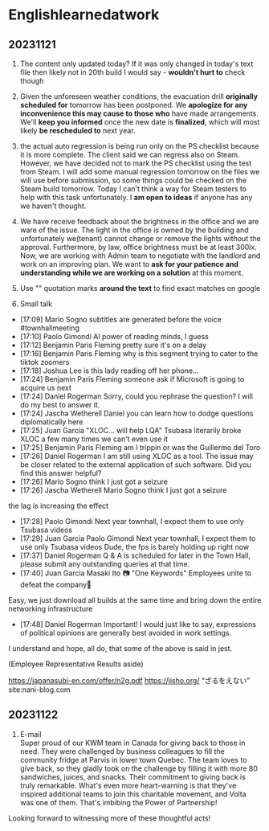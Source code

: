 # Englishlearnedatwork
## 20231121
1. The content only updated today? If it was only changed in today's text file then likely not in 20th build I would say - **wouldn't hurt to** check though

2. Given the unforeseen weather conditions, the evacuation drill **originally scheduled for** tomorrow has been postponed.
We **apologize for any inconvenience this may cause to those who** have made arrangements.
We'll **keep you informed** once the new date is **finalized**, which will most likely **be rescheduled to** next year.

3. the actual auto regression is being run only on the PS checklist because it is more complete. The client said we can regress also on Steam. However, we have decided not to mark the PS checklist using the test from Steam.
I will add some manual regression tomorrow on the files we will use before submission, so some things could be checked on the Steam build tomorrow.
Today I can't think a way for Steam testers to help with this task unfortunately. I **am open to ideas** if anyone has any we haven't thought.

4. We have receive feedback about the brightness in the office and we are ware of the issue.
The light in the office is owned by the building and unfortunately we(tenant) cannot change or remove the lights without the approval.
Furthermore, by law, office brightness must be at least 300lx.
Now, we are working with Admin team to negotiate with the landlord and work on an improving plan.
We want to **ask for your patience and understanding while we are working on a solution** at this moment.
 
5. Use "" quotation marks **around the text** to find exact matches on google

6. Small talk 
- [17:09] Mario Sogno
subtitles are generated before the voice  #townhallmeeting
- [17:10] Paolo Gimondi
AI power of reading minds, I guess
- [17:12] Benjamin Paris Fleming
pretty sure it's on a delay
- [17:16] Benjamin Paris Fleming
why is this segment trying to cater to the tiktok zoomers
- [17:18] Joshua Lee
is this lady reading off her phone...
- [17:24] Benjamin Paris Fleming
someone ask if Microsoft is going to acquire us next
- [17:24] Daniel Rogerman
Sorry, could you rephrase the question? I will do my best to answer it.
- [17:24] Jascha Wetherell
Daniel you can learn how to dodge questions diplomatically here
- [17:25] Juan Garcia
"XLOC... will help LQA"
Tsubasa literarily broke XLOC a few many times we can't even use it
- [17:25] Benjamin Paris Fleming
am I trippin or was the Guillermo del Toro
- [17:26] Daniel Rogerman
I am still using XLOC as a tool. The issue may be closer related to the external application of such software.
Did you find this answer helpful?
- [17:26] Mario Sogno
think I just got a seizure
- [17:26] Jascha Wetherell
Mario Sogno
think I just got a seizure

the lag is increasing the effect
- [17:28] Paolo Gimondi
Next year townhall, I expect them to use only Tsubasa videos
- [17:29] Juan Garcia
Paolo Gimondi
Next year townhall, I expect them to use only Tsubasa videos
Dude, the fps is barely holding up right now
- [17:37] Daniel Rogerman
Q & A is scheduled for later in the Town Hall, please submit any outstanding queries at that time.
- [17:40] Juan Garcia
Masaki Ito
📷   "One Keywords"  Employees unite to defeat the company🤪

Easy, we just download all builds at the same time and bring down the entire networking infrastructure
- [17:48] Daniel Rogerman
Important!
I would just like to say, expressions of political opinions are generally best avoided in work settings.
 
I understand and hope, all do, that some of the above is said in jest.
 
(Employee Representative Results aside)

 
https://japanasubi-en.com/offer/n2g.pdf
https://jisho.org/
“ざるをえない”  site:nani-blog.com

## 20231122
1. E-mail  
  Super proud of our KWM team in Canada for giving back to those in need. They were challenged by business colleagues to fill the community fridge at Parvis in lower town Quebec. The team loves to give back, so they gladly took on the challenge by filling it with more 80 sandwiches, juices, and snacks. Their commitment to giving back is truly remarkable. What's even more heart-warning is that they've inspired additional teams to join this charitable movement, and Volta was one of them. That's imbibing the Power of Partnership!

 

Looking forward to witnessing more of these thoughtful acts! 
